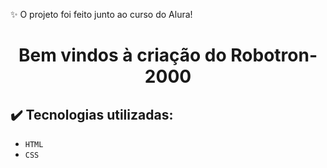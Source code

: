 ✨ O projeto foi feito junto ao curso do Alura!
<h1 align="center">Bem vindos à criação do Robotron-2000</h1>

## ✔️ Tecnologias utilizadas:

- ``HTML``
- ``CSS``

